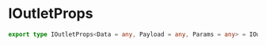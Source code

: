 # IOutletProps

```ts
export type IOutletProps<Data = any, Payload = any, Params = any> = IOutletPropsInternal<Data, Payload, Params>;
```


